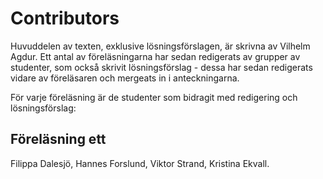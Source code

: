 # Contributors

Huvuddelen av texten, exklusive lösningsförslagen, är skrivna av Vilhelm Agdur. Ett antal av föreläsningarna har sedan redigerats av grupper av studenter, som också skrivit lösningsförslag - dessa har sedan redigerats vidare av föreläsaren och mergeats in i anteckningarna.

För varje föreläsning är de studenter som bidragit med redigering och lösningsförslag:

## Föreläsning ett

Filippa Dalesjö, Hannes Forslund, Viktor Strand, Kristina Ekvall.
